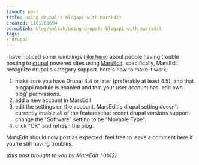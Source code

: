```yaml
--- 
layout: post
title: using drupal's blogapi with MarsEdit
created: 1101761694
permalink: blog/walkah/using-drupals-blogapi-with-marsedit
tags: 
- drupal
---
```

<p>i have noticed some rumblings (<a href="http://drupal.org/node/6195#comment-16529">like here</a>) about people having trouble posting to <a href="ttp://drupal.org/">drupal</a> powered sites using <a href="http://ranchero.com/marsedit/">MarsEdit</a>. specifically, MarsEdit recognize drupal's category support. here's how to make it work:</p>
<ol>
<li>make sure you have Drupal 4.4 or later (preferably at least 4.5), and that blogapi.module is enabled and that your user account has 'edit own blog' permissions.</li>
<li>add a new account in MarsEdit</li>
<li>edit the settings on the account. MarsEdit's drupal setting doesn't currently enable all of the features that recent drupal versions support. change the "Software" setting to be "Movable Type".</li>
<li>click "OK" and refresh the blog.</li>
</ol>
<p>MarsEdit should now post as expected. feel free to leave a comment here if you're still having troubles.</p>
<p><em>(this post brought to you by MarsEdit 1.0b12)</em></p>
